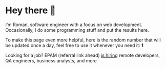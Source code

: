 # Hey there 👋

I’m Roman, software engineer with a focus on web development. Occasionally, I do
some programming stuff and put the results here.

To make this page even more helpful, here is the random number that will be
updated once a day, feel free to use it whenever you need it: **1**

Looking for a job? EPAM (referral link ahead) [is hiring](https://epa.ms/RomanGusev) remote developers,
QA engineers, business analysts, and more

